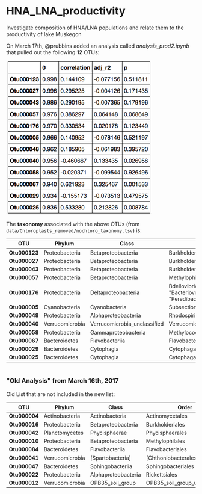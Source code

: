 # HNA_LNA_productivity
Investigate composition of HNA/LNA populations and relate them to the productivity of lake Muskegon


On March 17th, @prubbins added an analysis called *analysis_prod2.ipynb* that pulled out the following **12** OTUs:

![](HNA-Prod-OTUs.png)


The **taxonomy** associated with the above OTUs (from `data/Chloroplasts_removed/nochloro_taxonomy.tsv`) is:  


OTU   | Phylum | Class | Order | Family  |  Genus  | Species  | 
------------- | ------------- | ------------- |------------- |------------- |------------- |------------- |
**Otu000123** | Proteobacteria | Betaproteobacteria | Burkholderiales | betVII | betVII-B | betVII-B1 | 
**Otu000027** | Proteobacteria | Betaproteobacteria | Burkholderiales | betI | betI-B | Rhodo  | 
**Otu000043** | Proteobacteria | Betaproteobacteria | Burkholderiales | betI | betI-A | Lhab-A2 | 
**Otu000057** | Proteobacteria | Betaproteobacteria | Methylophilales | betIV | betIV-A | Unclassified | 
**Otu000176** | Proteobacteria | Deltaproteobacteria | Bdellovibrionales" "Bacteriovoracaceae" "Peredibacter" "Unclassified | 
**Otu000005** | Cyanobacteria | Cyanobacteria | SubsectionI | FamilyI | Unclassified | Unclassified | 
**Otu000048** | Proteobacteria | Alphaproteobacteria | Rhodospirillales | alfVIII | alfVIII_unclassified | Unclassified | 
**Otu000040** | Verrucomicrobia | Verrucomicrobia_unclassified | Verrucomicrobia_unclassified | Verrucomicrobia_unclassified |  "Verrucomicrobia_unclassified | Unclassified | 
**Otu000058** | Proteobacteria | Gammaproteobacteria | Methylococcales | gamI | gamI_unclassified | Unclassified | 
**Otu000067** | Bacteroidetes | Flavobacteriia | Flavobacteriales | bacII | bacII-A | Unclassified | 
**Otu000029** | Bacteroidetes | Cytophagia | Cytophagales | bacIII | bacIII-B | Algor | 
**Otu000025** | Bacteroidetes | Cytophagia | Cytophagales | bacIII | bacIII-A | Unclassified | 

                

#  

### "Old Analysis" from March 16th, 2017  

Old List that are not included in the new list:  

OTU   | Phylum | Class | Order | Family  |  Genus  | Species  | 
------------- | ------------- | ------------- |------------- |------------- |------------- |------------- |
**Otu000004** | Actinobacteria | Actinobacteria | Actinomycetales | acI | acI-A | acI-A6 | 
**Otu000016** | Proteobacteria | Betaproteobacteria | Burkholderiales | betII | Pnec | PnecB | 
**Otu000042** | Planctomycetes | Phycisphaerae | Phycisphaerales | Phycisphaeraceae | CL500-3 | Unclassified | 
**Otu000010** | Proteobacteria | Betaproteobacteria | Methylophilales | betIV | betIV-A | LD28 | 
**Otu000084** | Bacteroidetes | Flavobacteriia | Flavobacteriales | bacII | bacII-A | Flavo-A3 | 
**Otu000041** | Verrucomicrobia | [Spartobacteria] | [Chthoniobacterales] | verI-B | Xip-B1 | Unclassified | 
**Otu000047** | Bacteroidetes | Sphingobacteriia | Sphingobacteriales | env.OPS_17 | Unclassified | Unclassified | 
**Otu000022** | Proteobacteria  | Alphaproteobacteria | Rickettsiales | alfV | alfV-A | LD12 | 
**Otu000012** | Verrucomicrobia | OPB35_soil_group | OPB35_soil_group_unclassified | OPB35_soil_group_unclassified | Unclassified | Unclassified | 
